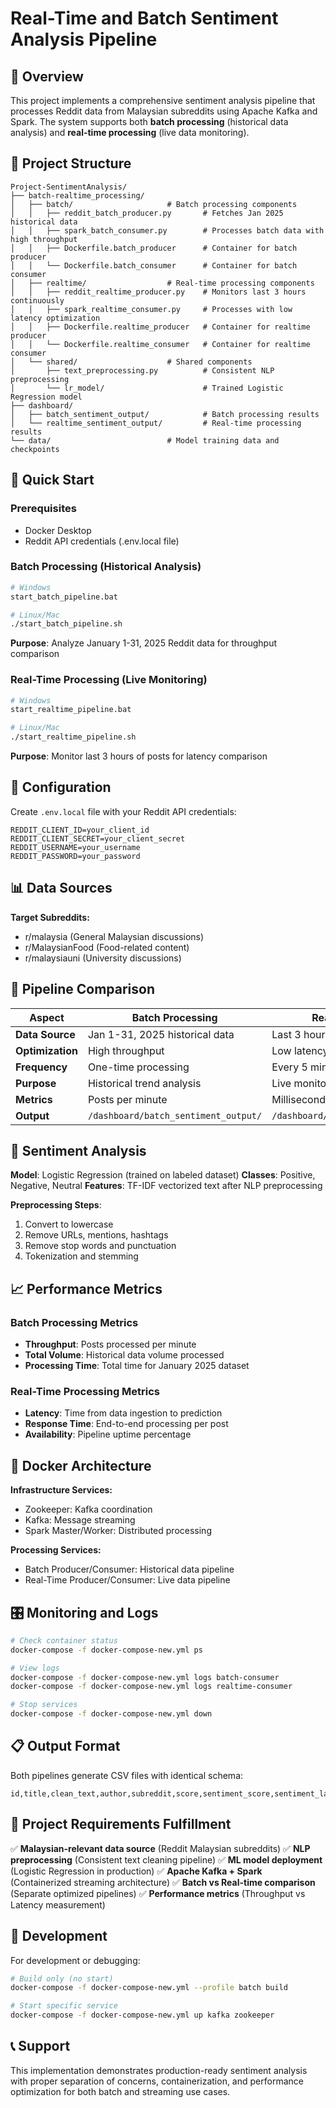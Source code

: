 # Real-Time and Batch Sentiment Analysis Pipeline

## 🎯 Overview

This project implements a comprehensive sentiment analysis pipeline that processes Reddit data from Malaysian subreddits using Apache Kafka and Spark. The system supports both **batch processing** (historical data analysis) and **real-time processing** (live data monitoring).

## 📁 Project Structure

```
Project-SentimentAnalysis/
├── batch-realtime_processing/
│   ├── batch/                     # Batch processing components
│   │   ├── reddit_batch_producer.py       # Fetches Jan 2025 historical data
│   │   ├── spark_batch_consumer.py        # Processes batch data with high throughput
│   │   ├── Dockerfile.batch_producer      # Container for batch producer
│   │   └── Dockerfile.batch_consumer      # Container for batch consumer
│   ├── realtime/                  # Real-time processing components
│   │   ├── reddit_realtime_producer.py    # Monitors last 3 hours continuously
│   │   ├── spark_realtime_consumer.py     # Processes with low latency optimization
│   │   ├── Dockerfile.realtime_producer   # Container for realtime producer
│   │   └── Dockerfile.realtime_consumer   # Container for realtime consumer
│   └── shared/                    # Shared components
│       ├── text_preprocessing.py          # Consistent NLP preprocessing
│       └── lr_model/                      # Trained Logistic Regression model
├── dashboard/
│   ├── batch_sentiment_output/            # Batch processing results
│   └── realtime_sentiment_output/         # Real-time processing results
└── data/                          # Model training data and checkpoints
```

## 🚀 Quick Start

### Prerequisites
- Docker Desktop
- Reddit API credentials (.env.local file)

### Batch Processing (Historical Analysis)
```bash
# Windows
start_batch_pipeline.bat

# Linux/Mac
./start_batch_pipeline.sh
```
**Purpose**: Analyze January 1-31, 2025 Reddit data for throughput comparison

### Real-Time Processing (Live Monitoring)
```bash
# Windows
start_realtime_pipeline.bat

# Linux/Mac
./start_realtime_pipeline.sh
```
**Purpose**: Monitor last 3 hours of posts for latency comparison

## 🔧 Configuration

Create `.env.local` file with your Reddit API credentials:
```env
REDDIT_CLIENT_ID=your_client_id
REDDIT_CLIENT_SECRET=your_client_secret
REDDIT_USERNAME=your_username
REDDIT_PASSWORD=your_password
```

## 📊 Data Sources

**Target Subreddits:**
- r/malaysia (General Malaysian discussions)
- r/MalaysianFood (Food-related content)
- r/malaysiauni (University discussions)

## 🎯 Pipeline Comparison

| Aspect | Batch Processing | Real-Time Processing |
|--------|------------------|---------------------|
| **Data Source** | Jan 1-31, 2025 historical data | Last 3 hours of posts |
| **Optimization** | High throughput | Low latency |
| **Frequency** | One-time processing | Every 5 minutes |
| **Purpose** | Historical trend analysis | Live monitoring |
| **Metrics** | Posts per minute | Milliseconds per post |
| **Output** | `/dashboard/batch_sentiment_output/` | `/dashboard/realtime_sentiment_output/` |

## 🔬 Sentiment Analysis

**Model**: Logistic Regression (trained on labeled dataset)
**Classes**: Positive, Negative, Neutral
**Features**: TF-IDF vectorized text after NLP preprocessing

**Preprocessing Steps**:
1. Convert to lowercase
2. Remove URLs, mentions, hashtags
3. Remove stop words and punctuation
4. Tokenization and stemming

## 📈 Performance Metrics

### Batch Processing Metrics
- **Throughput**: Posts processed per minute
- **Total Volume**: Historical data volume processed
- **Processing Time**: Total time for January 2025 dataset

### Real-Time Processing Metrics
- **Latency**: Time from data ingestion to prediction
- **Response Time**: End-to-end processing per post
- **Availability**: Pipeline uptime percentage

## 🐳 Docker Architecture

**Infrastructure Services:**
- Zookeeper: Kafka coordination
- Kafka: Message streaming
- Spark Master/Worker: Distributed processing

**Processing Services:**
- Batch Producer/Consumer: Historical data pipeline
- Real-Time Producer/Consumer: Live data pipeline

## 🎛️ Monitoring and Logs

```bash
# Check container status
docker-compose -f docker-compose-new.yml ps

# View logs
docker-compose -f docker-compose-new.yml logs batch-consumer
docker-compose -f docker-compose-new.yml logs realtime-consumer

# Stop services
docker-compose -f docker-compose-new.yml down
```

## 📋 Output Format

Both pipelines generate CSV files with identical schema:
```csv
id,title,clean_text,author,subreddit,score,sentiment_score,sentiment_label,confidence,processed_timestamp,created_date
```

## 🎯 Project Requirements Fulfillment

✅ **Malaysian-relevant data source** (Reddit Malaysian subreddits)
✅ **NLP preprocessing** (Consistent text cleaning pipeline)
✅ **ML model deployment** (Logistic Regression in production)
✅ **Apache Kafka + Spark** (Containerized streaming architecture)
✅ **Batch vs Real-time comparison** (Separate optimized pipelines)
✅ **Performance metrics** (Throughput vs Latency measurement)

## 🔧 Development

For development or debugging:
```bash
# Build only (no start)
docker-compose -f docker-compose-new.yml --profile batch build

# Start specific service
docker-compose -f docker-compose-new.yml up kafka zookeeper
```

## 📞 Support

This implementation demonstrates production-ready sentiment analysis with proper separation of concerns, containerization, and performance optimization for both batch and streaming use cases.
